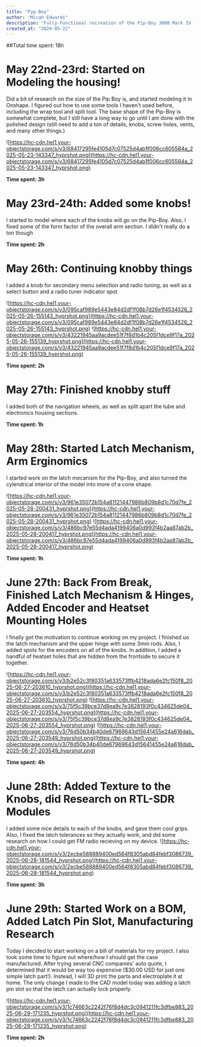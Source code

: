 ```yaml
---
title: "Pyp-Boy"
author: "Micah Edwards"
description: "Fully-Functional recreation of the Pip-Boy 3000 Mark IV from Fallout 4"
created_at: "2024-05-22"
---
```

##Total time spent: 18h

# May 22nd-23rd: Started on Modeling the housing!

Did a bit of research on the size of the Pip Boy is, and started modeling it in Onshape.
I figured out how to use some tools I haven't used before, including the wrap tool and split tool. The base shape of the Pip-Boy is somewhat complete, but I still have a long way to go until I am done with the polished design (still need to add a ton of details, knobs, screw holes, vents, and many other things.)

![https://hc-cdn.hel1.your-objectstorage.com/s/v3/68417295fe4105d7c07525d4ab1f006cc605584a_2025-05-23-143347_hyprshot.png](https://hc-cdn.hel1.your-objectstorage.com/s/v3/68417295fe4105d7c07525d4ab1f006cc605584a_2025-05-23-143347_hyprshot.png)

**Time spent: 3h**


# May 23rd-24th: Added some knobs!
I started to model where each of the knobs will go on the Pip-Boy. Also, I fixed some of the form factor of the overall arm section. I didn't really do a ton though

**Time spent: 2h**


# May 26th: Continuing knobby things
I added a knob for secondary menu selection and radio tuning, as well as a select button and a radio tuner indicator spot

![https://hc-cdn.hel1.your-objectstorage.com/s/v3/095caf989e5443e84d2df1f08b7d26e1f4534526_2025-05-26-155143_hyprshot.png](https://hc-cdn.hel1.your-objectstorage.com/s/v3/095caf989e5443e84d2df1f08b7d26e1f4534526_2025-05-26-155143_hyprshot.png)
![https://hc-cdn.hel1.your-objectstorage.com/s/v3/43221945aa9acdee51f7f8d1b4c205f1dce9f17a_2025-05-26-155139_hyprshot.png](https://hc-cdn.hel1.your-objectstorage.com/s/v3/43221945aa9acdee51f7f8d1b4c205f1dce9f17a_2025-05-26-155139_hyprshot.png)

**Time spent: 2h**


# May 27th: Finished knobby stuff
I added both of the navigation wheels, as well as split apart the tube and electronics housing sections.

**Time spent: 1h**


# May 28th: Started Latch Mechanism, Arm Erginomics
I started work on the latch mecanism for the Pip-Boy, and also turned the cylendrical interior of the model into more of a cone shape.

![https://hc-cdn.hel1.your-objectstorage.com/s/v3/961e35072b154a81121447986b809b8d1c70d7fe_2025-05-28-200431_hyprshot.png](https://hc-cdn.hel1.your-objectstorage.com/s/v3/961e35072b154a81121447986b809b8d1c70d7fe_2025-05-28-200431_hyprshot.png)
![https://hc-cdn.hel1.your-objectstorage.com/s/v3/486bc97e55d4ada4199406a0d993f4b2aa87ab2b_2025-05-28-200417_hyprshot.png](https://hc-cdn.hel1.your-objectstorage.com/s/v3/486bc97e55d4ada4199406a0d993f4b2aa87ab2b_2025-05-28-200417_hyprshot.png)

**Time spent: 1h**

# June 27th: Back From Break, Finished Latch Mechanism & Hinges, Added Encoder and Heatset Mounting Holes
I finally got the motivation to continue working on my project. I finished uo the latch mechanism and the upper hinge with some 3mm rods. Also, I added spots for the encoders on all of the knobs. In addition, I added a handful of heatset holes that are hidden from the frontside to secure it together.

![https://hc-cdn.hel1.your-objectstorage.com/s/v3/b2e52c3f80351a633573ffb4218ada6e2fc150f8_2025-06-27-203610_hyprshot.png](https://hc-cdn.hel1.your-objectstorage.com/s/v3/b2e52c3f80351a633573ffb4218ada6e2fc150f8_2025-06-27-203610_hyprshot.png)
![https://hc-cdn.hel1.your-objectstorage.com/s/v3/75f5c39bce37d8ea9c7e3828193f0c434625de04_2025-06-27-203554_hyprshot.png](https://hc-cdn.hel1.your-objectstorage.com/s/v3/75f5c39bce37d8ea9c7e3828193f0c434625de04_2025-06-27-203554_hyprshot.png)
![https://hc-cdn.hel1.your-objectstorage.com/s/v3/76d50b34b40de67969643d15641455e24a616dab_2025-06-27-203549_hyprshot.png](https://hc-cdn.hel1.your-objectstorage.com/s/v3/76d50b34b40de67969643d15641455e24a616dab_2025-06-27-203549_hyprshot.png)

**Time spent: 4h**

# June 28th: Added Texture to the Knobs, did Research on RTL-SDR Modules
I added some nice details to each of the knobs, and gave them cool grips. Also, I fixed the latch tolerances so they actually work, and did some research on how I could get FM radio recieving on my device.
![https://hc-cdn.hel1.your-objectstorage.com/s/v3/2ecbe588889400ed564f8305abd84febf3086739_2025-06-28-181544_hyprshot.png](https://hc-cdn.hel1.your-objectstorage.com/s/v3/2ecbe588889400ed564f8305abd84febf3086739_2025-06-28-181544_hyprshot.png)

**Time spent: 3h**

# June 29th: Started Work on a BOM, Added Latch Pin Slot, Manufacturing Research
Today I decided to start working on a bill of materials for my project. I also took some time to figure out where/how I should get the case manufactured. After trying several CNC companies' auto quote, I determined that it would be way too expensive ($30.00 USD for just one simple latch part!). Instead, I will 3D print the parts and electroplate it at home. The only change I made to the CAD model today was adding a latch pin slot so that the latch can actually lock properly.

![https://hc-cdn.hel1.your-objectstorage.com/s/v3/1c74663c2242f76f8d4dc3c0941211fc3dfbe883_2025-06-29-171235_hyprshot.png](https://hc-cdn.hel1.your-objectstorage.com/s/v3/1c74663c2242f76f8d4dc3c0941211fc3dfbe883_2025-06-29-171235_hyprshot.png)

**Time spent: 2h**
